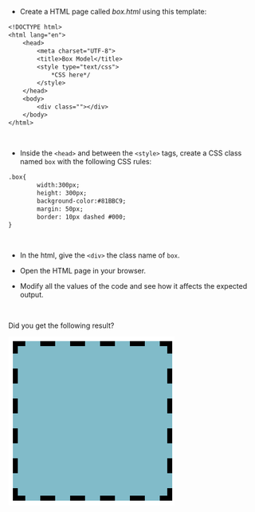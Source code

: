 -   Create a HTML page called *box.html* using this template:

~~~~~~~~~~~~~~~~~~~~~~~~~~~~~~~~~~~~~~~~~~~~~~~~~~~~~~~~~~~~~~~~~~~~~~~~~~~~~~~~
<!DOCTYPE html>
<html lang="en">
    <head>
        <meta charset="UTF-8">
        <title>Box Model</title>
        <style type="text/css">
            *CSS here*/
        </style>
    </head>
    <body>
        <div class=""></div>
    </body>
</html>
~~~~~~~~~~~~~~~~~~~~~~~~~~~~~~~~~~~~~~~~~~~~~~~~~~~~~~~~~~~~~~~~~~~~~~~~~~~~~~~~

 

-   Inside the `<head>` and between the `<style>` tags, create a CSS class
    named `box` with the following CSS rules:

~~~~~~~~~~~~~~~~~~~~~~~~~~~~~~~~~~~~~~~~~~~~~~~~~~~~~~~~~~~~~~~~~~~~~~~~~~~~~~~~
.box{
        width:300px;   
        height: 300px;
        background-color:#81BBC9;
        margin: 50px;
        border: 10px dashed #000;
}
~~~~~~~~~~~~~~~~~~~~~~~~~~~~~~~~~~~~~~~~~~~~~~~~~~~~~~~~~~~~~~~~~~~~~~~~~~~~~~~~

 

-   In the html, give the `<div>` the class name of `box`.

-   Open the HTML page in your browser.

-   Modify all the values of the code and see how it affects the expected
    output.

 

Did you get the following result?

![](img/Box.png)
